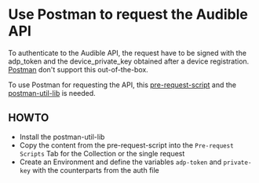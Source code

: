 # Use Postman to request the Audible API

To authenticate to the Audible API, the request have to be signed with the adp_token and the device_private_key obtained after a device registration. [Postman](https://www.postman.com/) don't support this out-of-the-box.

To use Postman for requesting the API, this [pre-request-script](https://github.com/mkb79/Audible/blob/master/utils/postman/pm_pre_request.js) and the [postman-util-lib](https://joolfe.github.io/postman-util-lib/) is needed.

## HOWTO

- Install the postman-util-lib
- Copy the content from the pre-request-script into the `Pre-request Scripts` Tab for the Collection or the single request
- Create an Environment and define the variables `adp-token` and `private-key` with the counterparts from the auth file
